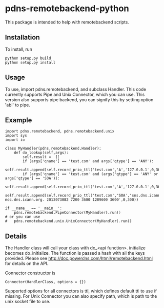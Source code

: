 pdns-remotebackend-python
=========================

This package is intended to help with remotebackend scripts. 

Installation
------------
To install, run 

```
python setup.py build
python setup.py install
```

Usage
-----

To use, import pdns.remotebackend, and subclass Handler. This code
currently supports Pipe and Unix Connector, which you can use. This version
also supports pipe backend, you can signify this by setting option 'abi' to pipe.

Example
-------

```
import pdns.remotebackend, pdns.remotebackend.unix
import sys
import io

class MyHandler(pdns.remotebackend.Handler):
    def do_lookup(self,args):
        self.result =  []
        if (args['qname'] == 'test.com' and args['qtype'] == 'ANY'):
            self.result.append(self.record_prio_ttl('test.com','A','127.0.0.1',0,300))
        if (args['qname'] == 'test.com' and (args['qtype'] == 'ANY' or args['qtype'] == 'SOA')):
            self.result.append(self.record_prio_ttl('test.com','A','127.0.0.1',0,300))
            self.result.append(self.record_prio_ttl('test.com','SOA','sns.dns.icann.org. noc.dns.icann.org. 2013073082 7200 3600 1209600 3600',0,300))

if __name__ == '__main__':
	pdns.remotebackend.PipeConnector(MyHandler).run()
# or you can use
#	pdns.remotebackend.unix.UnixConnector(MyHandler).run()
```

Details
---
The Handler class will call your class with do\_\<api function\>. initialize becomes do\_initialize. The function is passed a hash with all the keys provided. 
Please see http://doc.powerdns.com/html/remotebackend.html for details on the API. 

Connector constructor is 
```
Connector(HandlerClass, options = {})
```
Supported options for all connectors is ttl, which defines default ttl to use if missing. For Unix Connector you can also specify path, which is path to the
unix socket file to use. 

